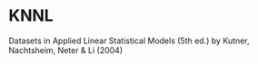 # KNNL
Datasets in Applied Linear Statistical Models (5th ed.) by Kutner, Nachtsheim, Neter &amp; Li (2004)
